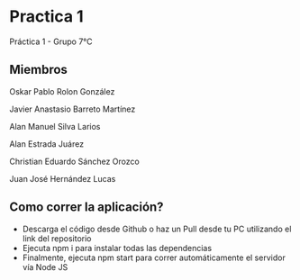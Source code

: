 # Practica 1 
Práctica 1 - Grupo 7°C

## Miembros
Oskar Pablo Rolon González

Javier Anastasio Barreto Martínez

Alan Manuel Silva Larios

Alan Estrada Juárez

Christian Eduardo Sánchez Orozco

Juan José Hernández Lucas

## Como correr la aplicación?
- Descarga el código desde Github o haz un Pull desde tu PC utilizando el link del repositorio
- Ejecuta npm i para instalar todas las dependencias
- Finalmente, ejecuta npm start para correr automáticamente el servidor vía Node JS
